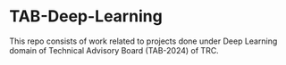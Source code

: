 # TAB-Deep-Learning
This repo consists of work related to projects done under Deep Learning domain of Technical Advisory Board (TAB-2024) of TRC.
